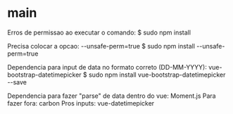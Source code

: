 # main

Erros de permissao ao executar o comando:
$ sudo npm install

Precisa colocar a opcao: --unsafe-perm=true
$ sudo npm install --unsafe-perm=true

Dependencia para input de data no formato correto (DD-MM-YYYY): vue-bootstrap-datetimepicker
$ sudo npm install vue-bootstrap-datetimepicker --save

Dependencia para fazer "parse" de data dentro do vue: Moment.js
Para fazer fora: carbon
Pros inputs: vue-datetimepicker
